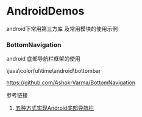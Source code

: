 # AndroidDemos
android下常用第三方库 及常用模块的使用示例





### 

### BottomNavigation

android 底部导航栏框架的使用

\java\colorful\time\android\bottombar

https://github.com/Ashok-Varma/BottomNavigation





参考链接

1. [五种方式实现Android底部导航栏](https://blog.csdn.net/student9128/article/details/53435737)

